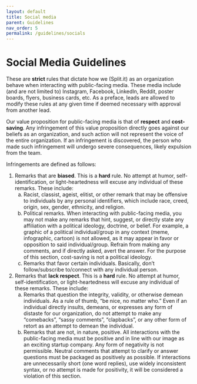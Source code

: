 ```yaml
---
layout: default
title: Social media
parent: Guidelines
nav_order: 5
permalink: /guidelines/socials
---
```


# Social Media Guidelines

These are **strict** rules that dictate how we (Split.it) as an organization behave when interacting with public-facing media. These media include (and are not limited to) Instagram, Facebook, LinkedIn, Reddit, poster boards, flyers, business cards, etc. As a preface, leads are allowed to modify these rules at any given time if deemed necessary with approval from another lead.

Our value proposition for public-facing media is that of **respect** and **cost-saving**. Any infringement of this value proposition directly goes against our beliefs as an organization, and such action will not represent the voice of the entire organization. If an infringement is discovered, the person who made such infringement will undergo severe consequences, likely expulsion from the team.

Infringements are defined as follows:
1. Remarks that are **biased**. This is a **hard** rule. No attempt at humor, self-identification, or light-heartedness will excuse any individual of these remarks. These include:
    <ol type="a">
        <li>
            Racist, classist, ageist, elitist, or other remark that may be offensive to individuals by any personal identifiers, which include race, creed, origin, sex, gender, ethnicity, and religion.
        </li>
        <li>
            Political remarks. When interacting with public-facing media, you may not make any remarks that hint, suggest, or directly state any affiliation with a political ideology, doctrine, or belief. For example, a graphic of a political individual/group in any context (meme, infographic, cartoon) is not allowed, as it may appear in favor or opposition to said individual/group. Refrain from making any comments, and if directly asked, avert the answer. For the purpose of this section, cost-saving is not a political ideology.
        </li>
        <li>
            Remarks that favor certain individuals. Basically, don’t follow/subscribe to/connect with any individual person.
        </li>
    </ol>
2. Remarks that **lack respect**. This is a **hard** rule. No attempt at humor, self-identification, or light-heartedness will excuse any individual of these remarks. These include:
    <ol type="a">
        <li>
            Remarks that question the integrity, validity, or otherwise demean individuals. As a rule of thumb, “be nice, no matter who.” Even if an individual directly insults, demeans, or expresses any form of distaste for our organization, do not attempt to make any “comebacks”, “sassy comments”, “clapbacks”, or any other form of retort as an attempt to demean the individual.
        </li>
        <li>
            Remarks that are not, in nature, positive. All interactions with the public-facing media must be positive and in line with our image as an exciting startup company. Any form of negativity is not permissible. Neutral comments that attempt to clarify or answer questions must be packaged as positively as possible. If interactions are unnecessarily short (one word replies), use widely inconsistent syntax, or no attempt is made for positivity, it will be considered a violation of this section.
        </li>
    </ol>

<!--
    **By typing your full legal name below, you have agreed upon all these conditions and also have carefully read each word written in this document**. You will then be bound to these terms when interacting with public-facing media on any organizational account or activity. A violation of the rules above will also be a violation of this contract, which will result in the consequences listed above. Maintaining our image is a crucial part in our marketing process, and a violation of these terms will be viewed as intentionally hindering our progress on our project.

    | Full Legal Name | Date of Signature |
    | --------------- | ----------------- |
    | Kevin Kim       | May 23, 2022      |
    | Sara Ren        | May 24, 2022      |
    | Steven Simpson  | May 24, 2022      |
    | Justin Waltrip  | May 28, 2022      |

-->